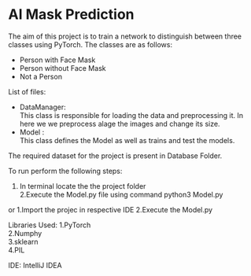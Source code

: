 # AI Mask Prediction

The aim of this project is to train a network to distinguish between three classes using PyTorch. The classes are as follows:
<ul>
<li>Person with Face Mask</li>
<li>Person without Face Mask</li>
<li>Not a Person</li>
</ul>

List of files:
<ul>
<li>DataManager:<br> This class is responsible for loading the data and preprocessing it. In here we we preprocess alage the images and change its size.</li>
<li>Model : <br> This class defines the Model as well as trains and test the models.</li>
</ul>

The required dataset for the project is present in Database Folder.

To run perform the following steps:
1. In terminal locate the the project folder<br>
2.Execute the Model.py file using command python3 Model.py

or 
1.Import the projec in respective IDE
2.Execute the Model.py

Libraries Used:
1.PyTorch<br>
2.Numphy<br>
3.sklearn<br>
4.PIL<br>

IDE: IntelliJ IDEA


